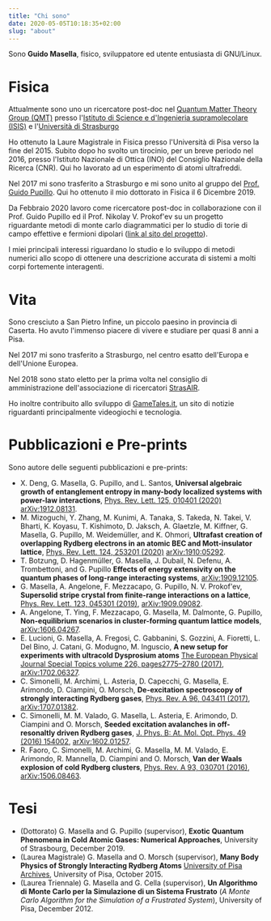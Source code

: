 ```yaml
---
title: "Chi sono"
date: 2020-05-05T10:18:35+02:00
slug: "about"
---
```


Sono **Guido Masella**, fisico, sviluppatore ed utente entusiasta di GNU/Linux.

# Fisica

Attualmente sono uno un ricercatore post-doc nel [Quantum Matter Theory Group (QMT)](https://qmtheory.fr) presso l'[Istituto di Science e d'Ingenieria supramolecolare (ISIS)](https://isis.unistra.fr) e l'[Università di Strasburgo](https://unistra.fr)

Ho ottenuto la Laure Magistrale in Fisica presso l'Università di Pisa verso la fine del 2015. Subito dopo ho svolto un tirocinio, per un breve periodo nel 2016, presso l'Istituto Nazionale di Ottica (INO)  del Consiglio Nazionale della Ricerca (CNR). Qui ho lavorato ad un esperimento di atomi ultrafreddi.

Nel 2017 mi sono trasferito a Strasburgo e mi sono unito al gruppo del [Prof.
Guido Pupillo](https://qmtheory.fr). Qui ho ottenuto il mio dottorato in
Fisica il 6 Dicembre 2019.

Da Febbraio 2020 lavoro come ricercatore post-doc in collaborazione con il
Prof. Guido Pupillo ed il Prof. Nikolay V. Prokof'ev su un progetto
riguardante metodi di monte carlo diagrammatici per lo studio di torie di
campo effettive e fermioni dipolari ([link al sito del
progetto](http://www.usias.fr/en/fellows/2019-fellows/nikolay-prokofiev-guido-pupillo/)).

I miei principali interessi riguardano lo studio e lo sviluppo di metodi
numerici allo scopo di ottenere una descrizione accurata di sistemi a molti
corpi fortemente interagenti.

# Vita

Sono cresciuto a San Pietro Infine, un piccolo paesino in provincia di Caserta. Ho avuto l'immenso piacere di vivere e studiare per quasi 8 anni a Pisa.

Nel 2017 mi sono trasferito a Strasburgo, nel centro esatto dell'Europa e dell'Unione Europea.

Nel 2018 sono stato eletto per la prima volta nel consiglio di amministrazione dell'associazione di ricercatori [StrasAIR](https://strasair.org).

Ho inoltre contribuito allo sviluppo di [GameTales.it](https://gametales.it), un sito di notizie riguardanti principalmente videogiochi e tecnologia.

# Pubblicazioni e Pre-prints

Sono autore delle seguenti pubblicazioni e pre-prints:

* X. Deng, G. Masella, G. Pupillo, and L. Santos,
  **Universal algebraic growth of entanglement entropy in many-body localized systems with power-law interactions**,
  [Phys. Rev. Lett. 125, 010401 (2020)](https://journals.aps.org/prl/abstract/10.1103/PhysRevLett.125.010401)
  [arXiv:1912.08131](https://arxiv.org/abs/1912.08131).
* M. Mizoguchi, Y. Zhang, M. Kunimi, A. Tanaka, S. Takeda, N. Takei, V. Bharti, K. Koyasu, T. Kishimoto, D. Jaksch, A. Glaetzle, M. Kiffner, G. Masella, G. Pupillo, M. Weidemüller, and K. Ohmori,
  **Ultrafast creation of overlapping Rydberg electrons in an atomic BEC and Mott-insulator lattice**,
  [Phys. Rev. Lett. 124, 253201 (2020)](https://journals.aps.org/prl/abstract/10.1103/PhysRevLett.124.253201)
  [arXiv:1910:05292](https://arxiv.org/abs/1910.05292).
* T. Botzung, D. Hagenmüller, G. Masella, J. Dubail, N. Defenu, A. Trombettoni, and G. Pupillo
  **Effects of energy extensivity on the quantum phases of long-range interacting systems**,
  [arXiv:1909.12105](https://arxiv.org/abs/1909.12105).
* G. Masella, A. Angelone, F. Mezzacapo, G. Pupillo, N. V. Prokof'ev,
  **Supersolid stripe crystal from finite-range interactions on a lattice**,
  [Phys. Rev. Lett. 123, 045301 (2019)](https://journals.aps.org/prl/abstract/10.1103/PhysRevLett.123.045301),
  [arXiv:1909.09082](https://arxiv.org/abs/1909.09082).
* A. Angelone, T. Ying, F. Mezzacapo, G. Masella, M. Dalmonte, G. Pupillo,
  **Non-equilibrium scenarios in cluster-forming quantum lattice models**,
  [arXiv:1606.04267](https://arxiv.org/abs/1606.04267).
* E. Lucioni, G. Masella, A. Fregosi, C. Gabbanini, S. Gozzini, A. Fioretti, L.
  Del Bino, J. Catani, G. Modugno, M. Inguscio,
  **A new setup for experiments with ultracold Dysprosium atoms**
  [The European Physical Journal Special Topics volume 226, pages2775–2780 (2017)](https://link.springer.com/article/10.1140/epjst/e2016-60387-6),
  [arXiv:1702.06327](https://arxiv.org/abs/1702.06327).
* C. Simonelli, M. Archimi, L. Asteria, D. Capecchi, G. Masella, E. Arimondo,
  D. Ciampini, O. Morsch,
  **De-excitation spectroscopy of strongly interacting Rydberg gases**,
  [Phys. Rev. A 96, 043411 (2017)](https://journals.aps.org/pra/abstract/10.1103/PhysRevA.96.043411),
  [arXiv:1707.01382](https://arxiv.org/abs/1707.01382).
* C. Simonelli, M. M. Valado, G. Masella, L. Asteria, E. Arimondo, D. Ciampini
  and O. Morsch,
  **Seeded excitation avalanches in off-resonaltly driven Rydberg gases**,
  [J. Phys. B: At. Mol. Opt. Phys. 49 (2016) 154002](http://iopscience.iop.org/article/10.1088/0953-4075/49/15/154002),
  [arXiv:1602.01257](http://arxiv.org/abs/1602.01257).
* R. Faoro, C. Simonelli, M. Archimi, G. Masella, M. M. Valado, E. Arimondo,
  R. Mannella, D. Ciampini and O. Morsch,
  **Van der Waals explosion of cold Rydberg clusters**,
  [Phys. Rev. A 93, 030701 (2016)](https://journals.aps.org/pra/abstract/10.1103/PhysRevA.93.030701),
  [arXiv:1506.08463](http://arxiv.org/abs/1506.08463).

# Tesi
* (Dottorato) G. Masella and G. Pupillo (supervisor), **Exotic Quantum Phenomena in Cold Atomic Gases: Numerical Approaches**, University of Strasbourg, December 2019.
* (Laurea Magistrale) G. Masella and O. Morsch (supervisor), **Many Body Physics of Strongly Interacting Rydberg Atoms** [University of Pisa Archives](https://etd.adm.unipi.it/theses/available/etd-09292015-200352), University of Pisa, October 2015.
* (Laurea Triennale) G. Masella and G. Cella (supervisor), **Un Algorithmo di Monte Carlo per la Simulazione di un Sistema Frustrato** (_A Monte Carlo Algorithm for the Simulation of a Frustrated System_), University of Pisa, December 2012.
